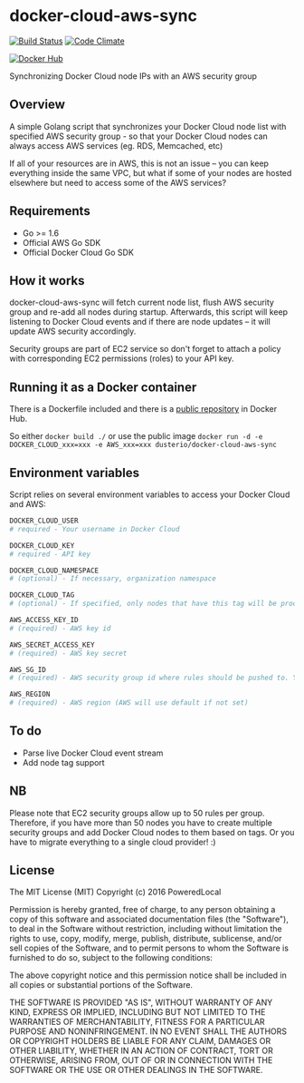 # docker-cloud-aws-sync
[![Build Status](https://travis-ci.org/PoweredLocal/docker-cloud-aws-sync.svg?branch=master)](https://travis-ci.org/PoweredLocal/docker-cloud-aws-sync)
[![Code Climate](https://codeclimate.com/github/PoweredLocal/docker-cloud-aws-sync/badges/gpa.svg)](https://codeclimate.com/github/PoweredLocal/docker-cloud-aws-sync)

[![Docker Hub](http://dockeri.co/image/pwred/docker-cloud-aws-sync)](https://hub.docker.com/r/pwred/docker-cloud-aws-sync/)

Synchronizing Docker Cloud node IPs with an AWS security group

## Overview

A simple Golang script that synchronizes your Docker Cloud node list with specified AWS security group - 
so that your Docker Cloud nodes can always access AWS services (eg. RDS, Memcached, etc)

If all of your resources are in AWS, this is not an issue – you can keep everything inside the same VPC, but what if some of your nodes are hosted elsewhere but need to access some of the AWS services?

## Requirements

- Go >= 1.6
- Official AWS Go SDK
- Official Docker Cloud Go SDK

## How it works

docker-cloud-aws-sync will fetch current node list, flush AWS security group and re-add all nodes during startup.
Afterwards, this script will keep listening to Docker Cloud events and if there are node updates – it will update AWS
security accordingly.

Security groups are part of EC2 service so don't forget to attach a policy with corresponding EC2 permissions (roles) to your API key.

## Running it as a Docker container

There is a Dockerfile included and there is a [public repository](https://hub.docker.com/r/pwred/docker-cloud-aws-sync/) in Docker Hub.

So either ```docker build ./``` or use the public image ```docker run -d -e DOCKER_CLOUD_xxx=xxx -e AWS_xxx=xxx dusterio/docker-cloud-aws-sync```

## Environment variables

Script relies on several environment variables to access your Docker Cloud and AWS:

```bash
DOCKER_CLOUD_USER 
# required - Your username in Docker Cloud

DOCKER_CLOUD_KEY
# required - API key

DOCKER_CLOUD_NAMESPACE 
# (optional) - If necessary, organization namespace

DOCKER_CLOUD_TAG 
# (optional) - If specified, only nodes that have this tag will be processed

AWS_ACCESS_KEY_ID 
# (required) - AWS key id

AWS_SECRET_ACCESS_KEY 
# (required) - AWS key secret

AWS_SG_ID 
# (required) - AWS security group id where rules should be pushed to. You can pass multiple security groups - separate them with commas

AWS_REGION 
# (required) - AWS region (AWS will use default if not set)

```

## To do

- Parse live Docker Cloud event stream
- Add node tag support

## NB

Please note that EC2 security groups allow up to 50 rules per group. Therefore, if you have more than 50 nodes you have to create multiple security groups and add Docker Cloud nodes to them based on tags. Or you have to migrate everything to a single cloud provider! :)

## License

The MIT License (MIT)
Copyright (c) 2016 PoweredLocal

Permission is hereby granted, free of charge, to any person obtaining a copy of this software and associated documentation files (the "Software"), to deal in the Software without restriction, including without limitation the rights to use, copy, modify, merge, publish, distribute, sublicense, and/or sell copies of the Software, and to permit persons to whom the Software is furnished to do so, subject to the following conditions:

The above copyright notice and this permission notice shall be included in all copies or substantial portions of the Software.

THE SOFTWARE IS PROVIDED "AS IS", WITHOUT WARRANTY OF ANY KIND, EXPRESS OR IMPLIED, INCLUDING BUT NOT LIMITED TO THE WARRANTIES OF MERCHANTABILITY, FITNESS FOR A PARTICULAR PURPOSE AND NONINFRINGEMENT. IN NO EVENT SHALL THE AUTHORS OR COPYRIGHT HOLDERS BE LIABLE FOR ANY CLAIM, DAMAGES OR OTHER LIABILITY, WHETHER IN AN ACTION OF CONTRACT, TORT OR OTHERWISE, ARISING FROM, OUT OF OR IN CONNECTION WITH THE SOFTWARE OR THE USE OR OTHER DEALINGS IN THE SOFTWARE.